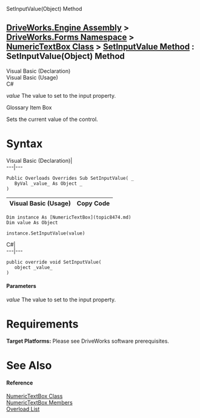 SetInputValue(Object) Method   
  
[DriveWorks.Engine Assembly](topic2156.md) > [DriveWorks.Forms Namespace](topic7266.md) > [NumericTextBox Class](topic8474.md) > [SetInputValue Method](topic8486.md) : SetInputValue(Object) Method  
---  
  
Visual Basic (Declaration)    
Visual Basic (Usage)    
C# 

_value_
    The value to set to the input property.

Glossary Item Box

Sets the current value of the control. 

# Syntax

Visual Basic (Declaration)|   
---|---  
      
    
    Public Overloads Overrides Sub SetInputValue( _
       ByVal _value_ As Object _
    )   
  
Visual Basic (Usage)| Copy Code  
---|---  
      
    
    Dim instance As [NumericTextBox](topic8474.md)
    Dim value As Object
     
    instance.SetInputValue(value)  
  
C#|   
---|---  
      
    
    public override void SetInputValue( 
       object _value_
    )  
  
#### Parameters

 _value_
    The value to set to the input property.

# Requirements

**Target Platforms:** Please see DriveWorks software prerequisites.

# See Also

#### Reference

[NumericTextBox Class](topic8474.md)   
[NumericTextBox Members](topic8475.md)   
[Overload List](topic8486.md)


